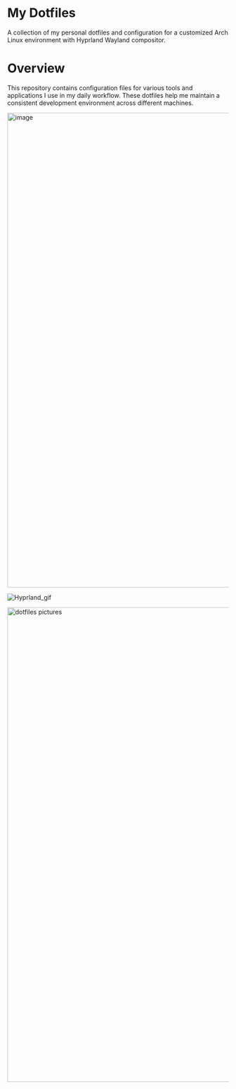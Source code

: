 # My Dotfiles

A collection of my personal dotfiles and configuration for a customized Arch Linux environment with Hyprland Wayland compositor.
# Overview

This repository contains configuration files for various tools and applications I use in my daily workflow. These dotfiles help me maintain a consistent development environment across different machines.


<img width="1919" height="1079" alt="image" src="https://github.com/user-attachments/assets/ce3410c8-6685-404b-8eeb-05f3687142ed" />

![Hyprland_gif](https://github.com/user-attachments/assets/73e313dd-111c-41bd-bfa2-60ec2b240914)

<img width="1919" height="1079" alt="dotfiles pictures" src="https://github.com/user-attachments/assets/5b489f12-3d66-4794-b48d-5e90dc8ac83b" />
